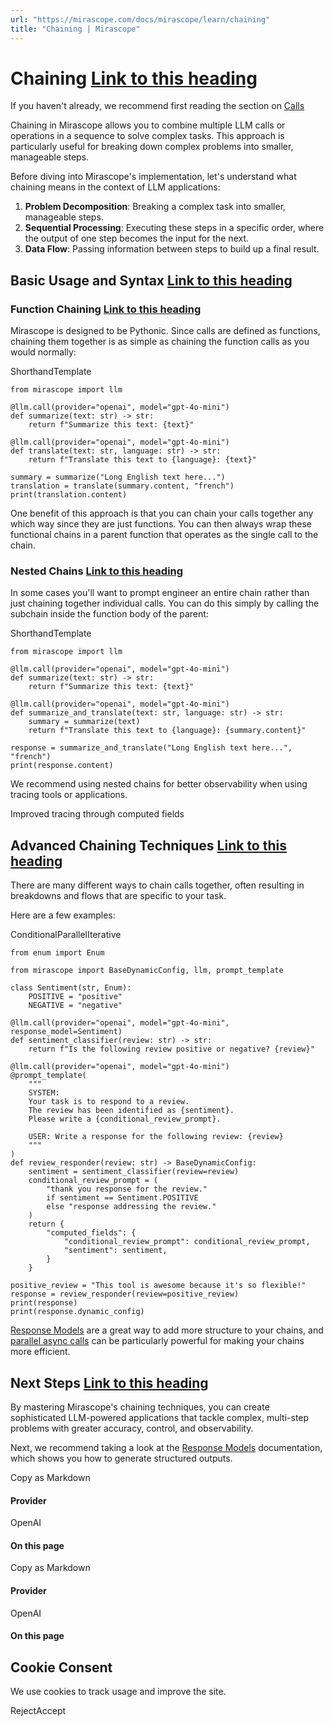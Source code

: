 ```yaml
---
url: "https://mirascope.com/docs/mirascope/learn/chaining"
title: "Chaining | Mirascope"
---
```


# Chaining [Link to this heading](https://mirascope.com/docs/mirascope/learn/chaining\#chaining)

If you haven't already, we recommend first reading the section on [Calls](https://mirascope.com/docs/mirascope/learn/calls)

Chaining in Mirascope allows you to combine multiple LLM calls or operations in a sequence to solve complex tasks. This approach is particularly useful for breaking down complex problems into smaller, manageable steps.

Before diving into Mirascope's implementation, let's understand what chaining means in the context of LLM applications:

1. **Problem Decomposition**: Breaking a complex task into smaller, manageable steps.
2. **Sequential Processing**: Executing these steps in a specific order, where the output of one step becomes the input for the next.
3. **Data Flow**: Passing information between steps to build up a final result.

## Basic Usage and Syntax [Link to this heading](https://mirascope.com/docs/mirascope/learn/chaining\#basic-usage-and-syntax)

### Function Chaining [Link to this heading](https://mirascope.com/docs/mirascope/learn/chaining\#function-chaining)

Mirascope is designed to be Pythonic. Since calls are defined as functions, chaining them together is as simple as chaining the function calls as you would normally:

ShorthandTemplate

```
from mirascope import llm

@llm.call(provider="openai", model="gpt-4o-mini")
def summarize(text: str) -> str:
    return f"Summarize this text: {text}"

@llm.call(provider="openai", model="gpt-4o-mini")
def translate(text: str, language: str) -> str:
    return f"Translate this text to {language}: {text}"

summary = summarize("Long English text here...")
translation = translate(summary.content, "french")
print(translation.content)
```

One benefit of this approach is that you can chain your calls together any which way since they are just functions. You can then always wrap these functional chains in a parent function that operates as the single call to the chain.

### Nested Chains [Link to this heading](https://mirascope.com/docs/mirascope/learn/chaining\#nested-chains)

In some cases you'll want to prompt engineer an entire chain rather than just chaining together individual calls. You can do this simply by calling the subchain inside the function body of the parent:

ShorthandTemplate

```
from mirascope import llm

@llm.call(provider="openai", model="gpt-4o-mini")
def summarize(text: str) -> str:
    return f"Summarize this text: {text}"

@llm.call(provider="openai", model="gpt-4o-mini")
def summarize_and_translate(text: str, language: str) -> str:
    summary = summarize(text)
    return f"Translate this text to {language}: {summary.content}"

response = summarize_and_translate("Long English text here...", "french")
print(response.content)
```

We recommend using nested chains for better observability when using tracing tools or applications.

Improved tracing through computed fields

## Advanced Chaining Techniques [Link to this heading](https://mirascope.com/docs/mirascope/learn/chaining\#advanced-chaining-techniques)

There are many different ways to chain calls together, often resulting in breakdowns and flows that are specific to your task.

Here are a few examples:

ConditionalParallelIterative

```
from enum import Enum

from mirascope import BaseDynamicConfig, llm, prompt_template

class Sentiment(str, Enum):
    POSITIVE = "positive"
    NEGATIVE = "negative"

@llm.call(provider="openai", model="gpt-4o-mini", response_model=Sentiment)
def sentiment_classifier(review: str) -> str:
    return f"Is the following review positive or negative? {review}"

@llm.call(provider="openai", model="gpt-4o-mini")
@prompt_template(
    """
    SYSTEM:
    Your task is to respond to a review.
    The review has been identified as {sentiment}.
    Please write a {conditional_review_prompt}.

    USER: Write a response for the following review: {review}
    """
)
def review_responder(review: str) -> BaseDynamicConfig:
    sentiment = sentiment_classifier(review=review)
    conditional_review_prompt = (
        "thank you response for the review."
        if sentiment == Sentiment.POSITIVE
        else "response addressing the review."
    )
    return {
        "computed_fields": {
            "conditional_review_prompt": conditional_review_prompt,
            "sentiment": sentiment,
        }
    }

positive_review = "This tool is awesome because it's so flexible!"
response = review_responder(review=positive_review)
print(response)
print(response.dynamic_config)
```

[Response Models](https://mirascope.com/docs/mirascope/learn/response_models) are a great way to add more structure to your chains, and [parallel async calls](https://mirascope.com/docs/mirascope/learn/async#parallel-async-calls) can be particularly powerful for making your chains more efficient.

## Next Steps [Link to this heading](https://mirascope.com/docs/mirascope/learn/chaining\#next-steps)

By mastering Mirascope's chaining techniques, you can create sophisticated LLM-powered applications that tackle complex, multi-step problems with greater accuracy, control, and observability.

Next, we recommend taking a look at the [Response Models](https://mirascope.com/docs/mirascope/learn/response_models) documentation, which shows you how to generate structured outputs.

Copy as Markdown

#### Provider

OpenAI

#### On this page

Copy as Markdown

#### Provider

OpenAI

#### On this page

## Cookie Consent

We use cookies to track usage and improve the site.

RejectAccept